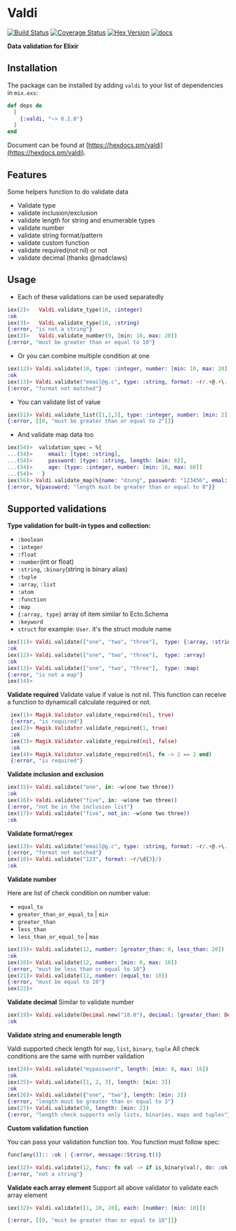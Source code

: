 # Valdi

[![Build Status](https://github.com/bluzky/valdi/workflows/Elixir%20CI/badge.svg)](https://github.com/bluzky/valdi/actions) [![Coverage Status](https://coveralls.io/repos/github/bluzky/valdi/badge.svg?branch=main)](https://coveralls.io/github/bluzky/valdi?branch=main) [![Hex Version](https://img.shields.io/hexpm/v/valdi.svg)](https://hex.pm/packages/valdi) [![docs](https://img.shields.io/badge/docs-hexpm-blue.svg)](https://hexdocs.pm/valdi/)

**Data validation for Elixir**


## Installation

The package can be installed by adding `valdi` to your list of dependencies in `mix.exs`:

```elixir
def deps do
  [
    {:valdi, "~> 0.2.0"}
  ]
end
```

Document can be found at [https://hexdocs.pm/valdi](https://hexdocs.pm/valdi).

## Features
Some helpers function to do validate data
- Validate type
- validate inclusion/exclusion
- validate length for string and enumerable types
- validate number
- validate string format/pattern
- validate custom function
- validate required(not nil) or not
- validate decimal (thanks @madclaws)

## Usage

- Each of these validations can be used separatedly

```elixir
iex(2)>   Valdi.validate_type(10, :integer)
:ok
iex(3)>   Valdi.validate_type(10, :string)
{:error, "is not a string"}
iex(3)>   Valdi.validate_number(9, [min: 10, max: 20])
{:error, "must be greater than or equal to 10"}
```

- Or you can combine multiple condition at one

```elixir
iex(12)> Valdi.validate(10, type: :integer, number: [min: 10, max: 20])
:ok
iex(13)> Valdi.validate("email@g.c", type: :string, format: ~r/.+@.+\.[a-z]{2,10}/)
{:error, "format not matched"}
```

- You can validate list of value

```elixir
iex(51)> Valdi.validate_list([1,2,3], type: :integer, number: [min: 2])
{:error, [[0, "must be greater than or equal to 2"]]}
```

- And validate map data too
```elixir
iex(54)>  validation_spec = %{
...(54)>     email: [type: :string],
...(54)>     password: [type: :string, length: [min: 8]],
...(54)>     age: [type: :integer, number: [min: 16, max: 60]]
...(54)>   }
iex(56)> Valdi.validate_map(%{name: "dzung", password: "123456", emal: "ddd@example.com", age: 28}, validation_spec)
{:error, %{password: "length must be greater than or equal to 8"}}
```

## Supported validations
**Type validation for built-in types and collection:**

- `:boolean`
- `:integer`
- `:float`
- `:number`(int or float)
- `:string`, `:binary`(string is binary alias)
- `:tuple`
- `:array`, `:list`
- `:atom`
- `:function`
- `:map`
- `{:array, type}` array of item similar to Ecto.Schema 
- `:keyword`
- `struct` for example: `User`. it's the struct module name

```elixir
iex(11)> Valdi.validate(["one", "two", "three"],  type: {:array, :string})
:ok
iex(12)> Valdi.validate(["one", "two", "three"],  type: :array)
:ok
iex(13)> Valdi.validate(["one", "two", "three"],  type: :map)
{:error, "is not a map"}
iex(14)>
```

**Validate required**
 Validate value if value is not nil. This function can receive a function to dynamicall calculate required or not.

 ```elixir
  iex(1)> Magik.Validator.validate_required(nil, true)
  {:error, "is required"}
  iex(2)> Magik.Validator.validate_required(1, true)
  :ok
  iex(3)> Magik.Validator.validate_required(nil, false)
  :ok
  iex(4)> Magik.Validator.validate_required(nil, fn -> 2 == 2 end)
  {:error, "is required"}
  ```


**Validate inclusion and exclusion**

```elixir
iex(15)> Valdi.validate("one", in: ~w(one two three))
:ok
iex(16)> Valdi.validate("five", in: ~w(one two three))
{:error, "not be in the inclusion list"}
iex(17)> Valdi.validate("five", not_in: ~w(one two three))
:ok
```

**Validate format/regex**

```elixir
iex(13)> Valdi.validate("email@g.c", type: :string, format: ~r/.+@.+\.[a-z]{2,10}/)
{:error, "format not matched"}
iex(18)> Valdi.validate("123", format: ~r/\d{3}/)
:ok
```

**Validate number**

Here are list of check condition on number value:
- `equal_to`
- `greater_than_or_equal_to` | `min`
- `greater_than`
- `less_than`
- `less_than_or_equal_to` | `max`

```elixir
iex(19)> Valdi.validate(12, number: [greater_than: 0, less_than: 20])
:ok
iex(20)> Valdi.validate(12, number: [min: 0, max: 10])
{:error, "must be less than or equal to 10"}
iex(21)> Valdi.validate(12, number: [equal_to: 10])
{:error, "must be equal to 10"}
iex(22)>
```

**Validate decimal**
Similar to validate number

```elixir
iex(19)> Valdi.validate(Decimal.new("10.0"), decimal: [greater_than: Decimal.new("0.0"), less_than: Decimal.new("20.0")])
:ok
```

**Validate string and enumerable length**

Valdi supported check length for `map`, `list`, `binary`, `tuple`
All check conditions are the same with number validation

```elixir
iex(24)> Valdi.validate("mypassword", length: [min: 8, max: 16])
:ok
iex(25)> Valdi.validate([1, 2, 3], length: [min: 3])
:ok
iex(26)> Valdi.validate({"one", "two"}, length: [min: 3])
{:error, "length must be greater than or equal to 3"}
iex(27)> Valdi.validate(50, length: [min: 2])
{:error, "length check supports only lists, binaries, maps and tuples"}
```

**Custom validation function**

You can pass your validation function too. You function must follow spec:

```elixir
func(any()):: :ok | {:error, message::String.t()}
```

```elixir
iex(32)> Valdi.validate(12, func: fn val -> if is_binary(val), do: :ok, else: {:error, "not a string"} end)
{:error, "not a string"}
```

**Validate each array element**
Support all above validator to validate each array element

```elixir
iex(32)> Valdi.validate([1, 10, 20], each: [number: [min: 10]])

{:error, [[0, "must be greater than or equal to 10"]]}
```
